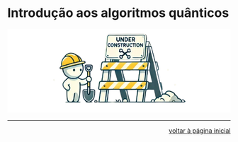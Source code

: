 #   Introdução aos algoritmos quânticos


<div align="center">

[![under construction image](https://raw.githubusercontent.com/carlos-antunis-physics/carlos-antunis-physics/refs/heads/main/assets/under-construction.png)](#---)

</div>

---

<div align="right">

[voltar à página inicial](../../README.md)

</div>